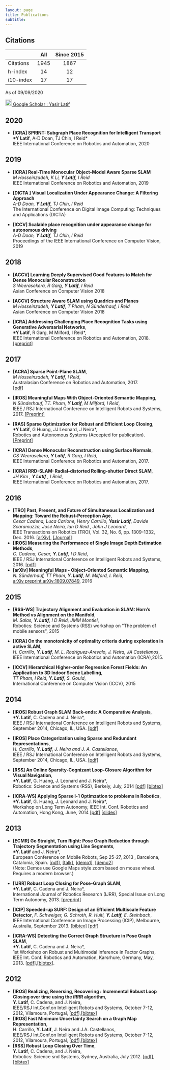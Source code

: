 ```yaml
---
layout: page
title: Publications
subtitle:
---
```


## Citations

|           | All  | Since 2015 |
| --------- | :--: | :--------: |
| Citations | 1945 |    1867    |
| h-index   |  14  |     12     |
| i10-index |  17  |     17     |

As of 09/09/2020

[<img src="http://wwwusers.di.uniroma1.it/~dellibovi/img/googlescholar-icon.png" width="20"/> Google Scholar : Yasir Latif](https://scholar.google.com.au/citations?user=pGsO6EkAAAAJ&hl=en)

## 2020

- **[ICRA] SPRINT: Subgraph Place Recognition for Intelligent Transport**  
  **\*Y Latif**, A-D Doan, TJ Chin, I Reid\*  
  IEEE International Conference on Robotics and Automation, 2020

## 2019

- **[ICRA] Real-Time Monocular Object-Model Aware Sparse SLAM**  
  _M Hosseinzadeh, K Li, **Y Latif**, I Reid_  
  IEEE International Conference on Robotics and Automation, 2019

- **[DICTA ] Visual Localization Under Appearance Change: A Filtering Approach**  
  _A-D Doan, **Y Latif**, TJ Chin, I Reid_  
  The International Conference on Digital Image Computing: Techniques and Applications (DICTA)

- **[ICCV] Scalable place recognition under appearance change for autonomous driving**  
  _A-D Doan, **Y Latif**, TJ Chin, I Reid_  
  Proceedings of the IEEE International Conference on Computer Vision, 2019

## 2018

- **[ACCV] Learning Deeply Supervised Good Features to Match for Dense Monocular Reconstruction**  
  _S Weerasekera, R Garg, **Y Latif**, I Reid_  
  Asian Conference on Computer Vision 2018

- **[ACCV] Structure Aware SLAM using Quadrics and Planes**  
  _M Hosseinzadeh, **Y Latif**, T Pham, N Sünderhauf, I Reid_  
  Asian Conference on Computer Vision 2018

- **[ICRA] Addressing Challenging Place Recognition Tasks using Generative Adversarial Networks**,  
  **\*Y Latif**, R Garg, M Milford, I Reid\*,  
  IEEE International Conference on Robotics and Automation, 2018.  
  [[preprint]](https://arxiv.org/abs/1709.08810)

## 2017

- **[ACRA] Sparse Point-Plane SLAM**,  
  _M Hosseinzadeh, **Y Latif**, I Reid_,  
  Australasian Conference on Robotics and Automation, 2017.  
  [[pdf]](http://cattle3d.com/pap170s1-file1.pdf)

- **[IROS] Meaningful Maps With Object-Oriented Semantic Mapping**,  
  _N Sünderhauf, TT. Pham, **Y Latif**, M Milford, I Reid_,  
  IEEE / RSJ International Conference on Intelligent Robots and Systems, 2017.
  [[Preprint]](https://arxiv.org/abs/1609.07849)

- **[RAS] Sparse Optimization for Robust and Efficient Loop Closing**,  
  **\*Y Latif**, G Huang, JJ Leonard, J Neira\*,  
  Robotics and Autonomous Systems (Accepted for publication).  
  [[Preprint]](https://arxiv.org/abs/1701.08921)

- **[ICRA] Dense Monocular Reconstruction using Surface Normals**,  
  _CS Weerasekera, **Y Latif**, R Garg, I Reid_,  
  IEEE International Conference on Robotics and Automation, 2017.
- **[ICRA] RRD-SLAM: Radial-distorted Rolling-shutter Direct SLAM**,  
  _JH Kim , **Y Latif** , I Reid_,  
  IEEE International Conference on Robotics and Automation, 2017.

## 2016

- **[TRO] Past, Present, and Future of Simultaneous Localization and Mapping: Toward the Robust-Perception Age**,  
  _Cesar Cadena, Luca Carlone, Henry Carrillo, **Yasir Latif**, Davide Scaramuzza, José Neira, Ian D Reid , John J Leonard_,  
  IEEE Transactions on Robotics (TRO), Vol. 32, No. 6, pp. 1309-1332, Dec. 2016.
  [[arXiv]](https://arxiv.org/abs/1606.05830),
  [[Journal]](http://ieeexplore.ieee.org/abstract/document/7747236/)
- **[IROS] Measuring the Performance of Single Image Depth Estimation Methods**,  
  _C. Cadena, Cesar, **Y. Latif**, I D Reid_,  
  IEEE / RSJ International Conference on Intelligent Robots and Systems, 2016.
  [[pdf]](/papers/IROS2016_ccadena.pdf)
- **[arXiv] Meaningful Maps - Object-Oriented Semantic Mapping**,  
  _N. Sünderhauf, TT Pham, **Y. Latif**, M. Milford, I. Reid_,  
  [arXiv preprint arXiv:1609.07849](https://arxiv.org/abs/1609.07849), 2016

## 2015

- **[RSS-WS] Trajectory Alignment and Evaluation in SLAM: Horn’s Method vs Alignment on the Manifold**,  
  _M. Salas, **Y. Latif**, I D Reid, JMM Montiel_,  
  Robotics: Science and Systems (RSS) workshop on "The problem of mobile sensors", 2015

- **[ICRA] On the monotonicity of optimality criteria during exploration in active SLAM**,  
  _H. Carrillo, **Y. Latif**, M. L. Rodriguez-Arevalo, J. Neira, JA Castellanos_,  
  IEEE International Conference on Robotics and Automation (ICRA),2015.
- **[ICCV] Hierarchical Higher-order Regression Forest Fields: An Application to 3D Indoor Scene Labelling**,  
  _TT Pham, I Reid, **Y. Latif**, S. Gould_,  
  International Conference on Computer Vision (ICCV), 2015

## 2014

- **[IROS] Robust Graph SLAM Back-ends: A Comparative Analysis**,  
  **\*Y. Latif**, C. Cadena and J. Neira\*,  
  IEEE / RSJ International Conference on Intelligent Robots and Systems, September 2014, Chicago, IL, USA.
  [[pdf]](/papers/LatifIROS14.pdf)

- **[IROS] Place Categorization using Sparse and Redundant Representations**,  
  _H. Carrillo, **Y. Latif**, J. Neira and J. A. Castellanos_,  
  IEEE / RSJ International Conference on Intelligent Robots and Systems, September 2014, Chicago, IL, USA.
  [[pdf]](/papers/LatifRSS14.pdf)
- **[RSS] An Online Sparsity-Cognizant Loop-Closure Algorithm for Visual Navigation**,  
  **\*Y. Latif**, G. Huang, J. Leonard and J. Neira\*,  
  Robotics: Science and Systems (RSS), Berkely, July, 2014
  [[pdf]](/papers/LatifRSS14.pdf)
  [[bibtex]](/papers/LatifRSS14.bib)
- **[ICRA-WS] Applying Sparse l-1 Optimzation to problems in Robotics**,  
  **\*Y. Latif**, G. Huang, J. Leonard and J. Neira\*,  
  Workshop on Long Term Autonomy,
  IEEE Int. Conf. Robotics and Automation, Hong Kong, June, 2014
  [[pdf]](/papers/LTA2014_l1_opt.pdf)
  [[slides]](http://goo.gl/I55QXr)

## 2013

- **[ECMR] Go Straight, Turn Right: Pose Graph Reduction through Trajectory Segmentation using Line Segments**,  
  **\*Y. Latif** and J. Neira\*,  
  European Conference on Mobile Robots, Sep 25-27, 2013 , Barcelona, Catalonia, Spain.
  [[pdf]](/papers/ecmr_final_submission_IEEE.pdf),
  [[talk]](/confs/ECMR13/talk/ecmr.html),
  [[demo1]](/confs/ECMR13/demo1/demo.html),
  [[demo2]](/confs/ECMR13/demo2/demo.html)  
  (Note: Demos use Google Maps style zoom based on mouse wheel. Requires a modern browser.)

- **[IJRR] Robust Loop Closing for Pose-Graph SLAM**,  
  **\*Y. Latif**, C. Cadena and J. Neira\*,  
  International Journal of Robotics Research (IJRR), Special Issue on Long Term Autonomy, 2013.
  [[preprint]](/papers/IJRR.pdf)

- **[ICIP] Speeded-up SURF: Design of an Efficient Multiscale Feature Detector**,
  _F. Schweiger, G. Schroth, R. Huitl, **Y. Latif**, E. Steinbach_,  
  IEEE International Conference on Image Processing (ICIP), Melbourne, Australia, September 2013.
  [[bibtex]](http://www.lmt.ei.tum.de/bibtex.php?id=778)
  [[pdf]](http://www.lmt.ei.tum.de/forschung/publikationen/dateien/Schweiger2013Speeded-upSURF:Designof.pdf)

- **[ICRA-WS] Detecting the Correct Graph Structure in Pose Graph SLAM**,  
  **\*Y. Latif**, C. Cadena and J. Neira\*,  
  1st Workshop on Robust and Multimodal Inference in Factor Graphs,
  IEEE Int. Conf. Robotics and Automation, Karsrhure, Germany, May, 2013.
  [[pdf]](/papers/ICRA2013_DetectingTheCorrectGraph.pdf),[[bibtex]](/papers/ICRA-WS.bib).

## 2012

- **[IROS] Realizing, Reversing, Recovering : Incremental Robust Loop Closing over time using the iRRR algorithm**,  
  **Y. Latif**, C. Cadena, and J. Neira,  
  IEEE/RSJ Int.Conf.on Intelligent Robots and Systems, October 7-12, 2012, Vilamoura, Portugal,
  [[pdf]](/papers/IROS2012_iRRR.pdf),[[bibtex]](/papers/iRRR.bib)
- **[IROS] Fast Minimum Uncertainty Search on a Graph Map Representation**,  
  H. Carrillo, **Y. Latif**, J. Neira and J.A. Castellanos,  
  IEEE/RSJ Int.Conf.on Intelligent Robots and Systems, October 7-12, 2012, Vilamoura, Portugal,
  [[pdf]](/papers/IROS2012_Famus.pdf),[[bibtex]](/papers/Famus.bib)
- **[RSS] Robust Loop Closing Over Time**,  
  **Y. Latif**, C. Cadena, and J. Neira,  
  Robotics: Science snd Systems, Sydney, Australia, July 2012.
  [[pdf]](/papers/RSS2012_RRR.pdf),[[bibtex]](/papers/RRR.bib)
